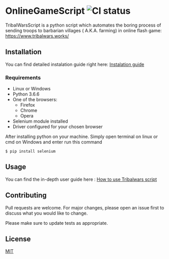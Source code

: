 # OnlineGameScript ![CI status](https://img.shields.io/badge/build-passing-brightgreen.svg)

TribalWarsScript is a python script which automates the boring process of sending troops to barbarian villages ( A.K.A. farming) in online flash game:
https://www.tribalwars.works/

## Installation

You can find detailed instalation guide right here: [Instalation guide](https://github.com/LeszekBlazewski/OnlineGameScript/blob/master/OnlineGameScript/installationGuides/README1_INSTALATION_GUIDE.txt)

### Requirements
* Linux or Windows
* Python 3.6.6
* One of the browsers:
	* Firefox
	* Chrome
	* Opera
* Selenium module installed
* Driver configured for your chosen browser

After installing python on your machine.  Simply open terminal on linux or cmd on Windows and enter run this command

`$ pip install selenium`

## Usage

You can find the in-depth user guide here : [How to use Tribalwars script](https://github.com/LeszekBlazewski/OnlineGameScript/blob/master/OnlineGameScript/installationGuides/README2_HOW_2_USE_THE_SCRIPT_GUIDE.txt)


## Contributing
Pull requests are welcome. For major changes, please open an issue first to discuss what you would like to change.

Please make sure to update tests as appropriate.

## License
[MIT](https://choosealicense.com/licenses/mit/)



